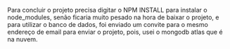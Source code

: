 Para concluir o projeto precisa digitar o NPM INSTALL para instalar o node_modules, senão ficaria muito pesado na hora de baixar o projeto, e para utilizar o banco de dados, foi enviado um convite para o mesmo endereço de email para enviar o projeto, pois, usei o mongodb atlas que é na nuvem.
